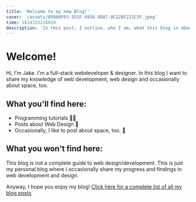 ```yaml
---
title: 'Welcome to my new Blog!'
cover: '/assets/099A8F03-351F-493A-9DA7-0C22BF222C5F.jpeg'
time: 1614333226019
description: 'In this post, I outline, who I am, what this blog is about and what kind of content you\'ll find here.'
---
```


# Welcome!

Hi, I'm Jake. I'm a full-stack webdeveloper & designer. In this blog I want to share my knowledge of web development,
web design and occasionally about space, too.

## What you'll find here:
 - Programming tutorials 👨‍💻
 - Posts about Web Design 🎨
 - Occasionally, I like to post about space, too. 🚀

## What you won't find here:
This blog is not a complete guide to web design/development. This is just my personal blog where I occasionally share my
progress and findings in web development and design.

Anyway, I hope you enjoy my blog! [Click here for a complete list of all my blog posts](/#more)
